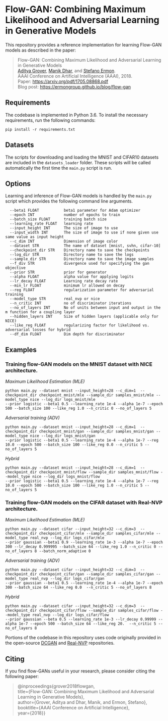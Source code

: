 Flow-GAN: Combining Maximum Likelihood and Adversarial Learning in Generative Models
============================================

This repository provides a reference implementation for learning Flow-GAN models as described in the paper:


> Flow-GAN: Combining Maximum Likelihood and Adversarial Learning in Generative Models  
[Aditya Grover](https://aditya-grover.github.io), [Manik Dhar](https://web.stanford.edu/~dmanik/), and [Stefano Ermon](https://cs.stanford.edu/~ermon/).  
AAAI Conference on Artificial Intelligence (AAAI), 2018.   
Paper: https://arxiv.org/pdf/1705.08868.pdf  
Blog post: https://ermongroup.github.io/blog/flow-gan

## Requirements

The codebase is implemented in Python 3.6. To install the necessary requirements, run the following commands:

```
pip install -r requirements.txt
```

## Datasets

The scripts for downloading and loading the MNIST and CIFAR10 datasets are included in the `datasets_loader` folder. These scripts will be called automatically the first time the `main.py` script is run.

## Options

Learning and inference of Flow-GAN models is handled by the `main.py` script which provides the following command line arguments.

```
  --beta1 FLOAT           beta1 parameter for Adam optimizer
  --epoch INT             number of epochs to train
  --batch_size FLOAT      training batch size
  --learning_rate FLOAT   learning rate
  --input_height INT      The size of image to use
  --input_width INT       The size of image to use if none given use same value as input height
  --c_dim INT             Dimension of image color
  --dataset STR           The name of dataset [mnist, svhn, cifar-10]
  --checkpoint_dir STR    Directory name to save the checkpoints
  --log_dir STR           Directory name to save the logs
  --sample_dir STR        Directory name to save the image samples
  --f_div STR             divergence used for specifying the gan objective
  --prior STR             prior for generator
  --alpha FLOAT           alpha value for applying logits
  --lr_decay FLOAT        Learning rate decay rate
  --min_lr FLOAT          minimum lr allowed on decay
  --reg FLOAT             regularization parameter for adversarial training
  --model_type STR        real_nvp or nice
  --n_critic INT          no of discriminator iterations
  --no_of_layers INT      No of units between input and output in the m function for a coupling layer
  --hidden_layers INT     Size of hidden layers (applicable only for NICE)
  --like_reg FLOAT        regularizing factor for likelihood vs. adversarial losses for hybrid
  --df_dim FLOAT          Dim depth for discriminator
```


## Examples

### Training flow-GAN models on the MNIST dataset with NICE architecture.

*Maximum Likelihood Estimation (MLE)*
```
python main.py --dataset mnist --input_height=28 --c_dim=1  --checkpoint_dir checkpoint_mnist/mle --sample_dir samples_mnist/mle --model_type nice --log_dir logs_mnist/mle 
--prior logistic --beta1 0.5 --learning_rate 1e-4 --alpha 1e-7 --epoch 500 --batch_size 100 --like_reg 1.0 --n_critic 0 --no_of_layers 5
```

*Adversarial training (ADV)*
```
python main.py --dataset mnist --input_height=28 --c_dim=1  --checkpoint_dir checkpoint_mnist/gan --sample_dir samples_mnist/gan --model_type nice --log_dir logs_mnist/gan 
--prior logistic --beta1 0.5 --learning_rate 1e-4 --alpha 1e-7 --reg 10.0 --epoch 500 --batch_size 100 --like_reg 0.0 --n_critic 5 --no_of_layers 5
```

*Hybrid* 
```
python main.py --dataset mnist --input_height=28 --c_dim=1  --checkpoint_dir checkpoint_mnist/flow --sample_dir samples_mnist/flow --model_type nice --log_dir logs_mnist/flow 
--prior logistic --beta1 0.5 --learning_rate 1e-4 --alpha 1e-7 --reg 10.0 --epoch 500 --batch_size 100 --like_reg 1.0 --n_critic 5 --no_of_layers 5
```

### Training flow-GAN models on the CIFAR dataset with Real-NVP architecture.

*Maximum Likelihood Estimation (MLE)*
```
python main.py --dataset cifar --input_height=32 --c_dim=3  --checkpoint_dir checkpoint_cifar/mle --sample_dir samples_cifar/mle --model_type real_nvp --log_dir logs_cifar/mle 
--prior gaussian --beta1 0.9 --learning_rate 1e-3 --alpha 1e-7 --epoch 300 --lr_decay 0.999995 --batch_size 64 --like_reg 1.0 --n_critic 0 --no_of_layers 8 --batch_norm_adaptive 0
```


*Adversarial training (ADV)*
```
python main.py --dataset cifar --input_height=32 --c_dim=3  --checkpoint_dir checkpoint_cifar/gan --sample_dir samples_cifar/gan --model_type real_nvp --log_dir logs_cifar/gan 
--prior gaussian --beta1 0.5 --learning_rate 1e-4 --alpha 1e-7 --epoch 300 --batch_size 64 --like_reg 0.0  --n_critic 5 --no_of_layers 8
```


*Hybrid*
```
python main.py --dataset cifar --input_height=32 --c_dim=3  --checkpoint_dir checkpoint_cifar/flow --sample_dir samples_cifar/flow --model_type real_nvp --log_dir logs_cifar/flow 
--prior gaussian --beta 0.5 --learning_rate 1e-3 --lr_decay 0.99999 --alpha 1e-7 --epoch 500 --batch_size 64 --like_reg 20.  --n_critic 5 --no_of_layers 8
```

Portions of the codebase in this repository uses code originally provided in the open-source [DCGAN](https://github.com/carpedm20/DCGAN-tensorflow) and [Real-NVP](https://github.com/taesung89/real-nvp) repositories. 

## Citing

If you find flow-GANs useful in your research, please consider citing the following paper:


>@inproceedings{grover2018flowgan,  
  title={Flow-GAN: Combining Maximum Likelihood and Adversarial Learning in Generative Models},  
  author={Grover, Aditya and Dhar, Manik, and Ermon, Stefano},  
  booktitle={AAAI Conference on Artificial Intelligence},  
  year={2018}}